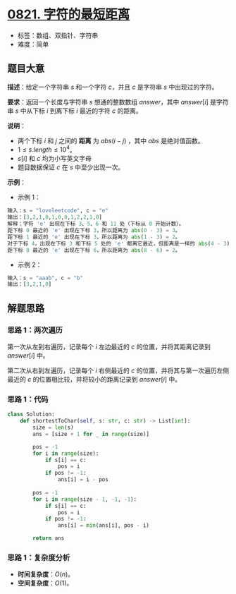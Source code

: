 # [0821. 字符的最短距离](https://leetcode.cn/problems/shortest-distance-to-a-character/)

- 标签：数组、双指针、字符串
- 难度：简单

## 题目大意

**描述**：给定一个字符串 $s$ 和一个字符 $c$，并且 $c$ 是字符串 $s$ 中出现过的字符。

**要求**：返回一个长度与字符串 $s$ 想通的整数数组 $answer$，其中 $answer[i]$ 是字符串 $s$ 中从下标 $i$ 到离下标 $i$ 最近的字符 $c$ 的距离。

**说明**：

- 两个下标 $i$ 和 $j$ 之间的 **距离** 为 $abs(i - j)$ ，其中 $abs$ 是绝对值函数。
- $1 \le s.length \le 10^4$。
- $s[i]$ 和 $c$ 均为小写英文字母
- 题目数据保证 $c$ 在 $s$ 中至少出现一次。

**示例**：

- 示例 1：

```python
输入：s = "loveleetcode", c = "e"
输出：[3,2,1,0,1,0,0,1,2,2,1,0]
解释：字符 'e' 出现在下标 3、5、6 和 11 处（下标从 0 开始计数）。
距下标 0 最近的 'e' 出现在下标 3，所以距离为 abs(0 - 3) = 3。
距下标 1 最近的 'e' 出现在下标 3，所以距离为 abs(1 - 3) = 2。
对于下标 4，出现在下标 3 和下标 5 处的 'e' 都离它最近，但距离是一样的 abs(4 - 3) == abs(4 - 5) = 1。
距下标 8 最近的 'e' 出现在下标 6，所以距离为 abs(8 - 6) = 2。
```

- 示例 2：

```python
输入：s = "aaab", c = "b"
输出：[3,2,1,0]
```

## 解题思路

### 思路 1：两次遍历

第一次从左到右遍历，记录每个 $i$ 左边最近的 $c$ 的位置，并将其距离记录到 $answer[i]$ 中。

第二次从右到左遍历，记录每个 $i$ 右侧最近的 $c$ 的位置，并将其与第一次遍历左侧最近的 $c$ 的位置相比较，并将较小的距离记录到 $answer[i]$ 中。

### 思路 1：代码

```python
class Solution:
    def shortestToChar(self, s: str, c: str) -> List[int]:
        size = len(s)
        ans = [size + 1 for _ in range(size)]

        pos = -1
        for i in range(size):
            if s[i] == c:
                pos = i
            if pos != -1:
                ans[i] = i - pos
        
        pos = -1
        for i in range(size - 1, -1, -1):
            if s[i] == c:
                pos = i
            if pos != -1:
                ans[i] = min(ans[i], pos - i)

        return ans

```

### 思路 1：复杂度分析

- **时间复杂度**：$O(n)$。
- **空间复杂度**：$O(1)$。

